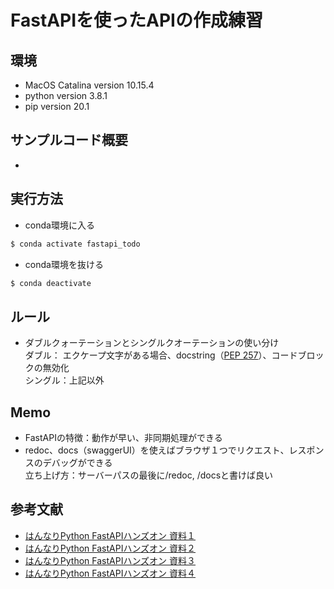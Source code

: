 FastAPIを使ったAPIの作成練習
====

## 環境
- MacOS Catalina version 10.15.4
- python version 3.8.1
- pip version 20.1  

## サンプルコード概要
- 

## 実行方法  
- conda環境に入る
```bash
$ conda activate fastapi_todo
```
- conda環境を抜ける
```bash
$ conda deactivate
```
## ルール
- ダブルクォーテーションとシングルクオーテーションの使い分け  
ダブル： エクケープ文字がある場合、docstring（[PEP 257](https://www.python.org/dev/peps/pep-0257/)）、コードブロックの無効化  
シングル：上記以外

## Memo
- FastAPIの特徴：動作が早い、非同期処理ができる
- redoc、docs（swaggerUI）を使えばブラウザ１つでリクエスト、レスポンスのデバッグができる  
立ち上げ方：サーバーパスの最後に/redoc, /docsと書けば良い    
						   
## 参考文献   
- [はんなりPython FastAPIハンズオン 資料１](https://scrapbox.io/PythonOsaka/FastAPI_%E3%81%A7RESTful_Web%E3%82%B5%E3%83%BC%E3%83%93%E3%82%B9%E3%81%AE%E5%AE%9F%E8%A3%85_Part1)
- [はんなりPython FastAPIハンズオン 資料２](https://scrapbox.io/PythonOsaka/FastAPI_%E3%81%A7RESTful_Web%E3%82%B5%E3%83%BC%E3%83%93%E3%82%B9%E3%81%AE%E5%AE%9F%E8%A3%85_Part2)					
- [はんなりPython FastAPIハンズオン 資料３](https://scrapbox.io/PythonOsaka/FastAPI%E3%81%A7Web%E3%82%B5%E3%83%BC%E3%83%93%E3%82%B9%E3%82%92%E4%BF%9D%E8%AD%B7%E3%81%97%E3%81%A6%E3%81%BF%E3%82%8B)
- [はんなりPython FastAPIハンズオン 資料４](https://scrapbox.io/PythonOsaka/FastAPI%E3%81%A8SQLAlchemy_%E3%81%AB%E3%82%88%E3%82%8BWeb%E3%82%B5%E3%83%BC%E3%83%93%E3%82%B9%E3%81%AE%E5%AE%9F%E8%A3%85)
